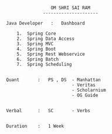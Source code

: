                      OM SHRI SAI RAM 
				  ---------------------
				  
    Java Developer   :   Dashboard
	             
		1.  Spring Core 
        2.  Spring Data Access
        3.  Spring MVC		
		4.  Spring Boot
		5.  Spring Rest Webservice 
		6.  Spring Batch
		7.  Spring Scheduling 
		
	
	Quant       :   PS , DS  - Manhattan
                             - Veritas
                             - Scholarnium
                             - OG Guide		
		
	
	Verbal      :   SC       - Verbs 
                             
	
	Duration    :   1 Week 
		